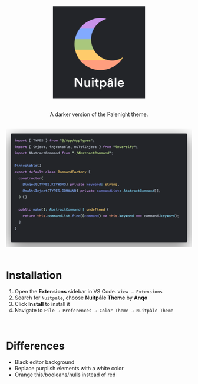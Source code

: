 <div align="center">

<img width="250" height="250" src="nuitpale.png" />

<br />
<br />

A darker version of the Palenight theme.

<br />

<img src="preview.png" />

</div>

<br />

# Installation

1. Open the **Extensions** sidebar in VS Code. `View → Extensions`
2. Search for `Nuitpale`, choose **Nuitpâle Theme** by **Anqo**
3. Click **Install** to install it
4. Navigate to `File → Preferences → Color Theme → Nuitpâle Theme`

<br />

# Differences

 - Black editor background
 - Replace purplish elements with a white color
 - Orange this/booleans/nulls instead of red
